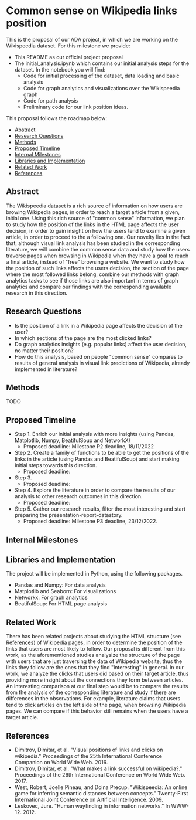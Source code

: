 # Common sense on Wikipedia links position
This is the proposal of our ADA project, in which we are working on the Wikispeedia dataset. For this milestone we provide:
- This README as our official project proposal
- The initial_analysis.ipynb which contains our initial analysis steps for the dataset. In the notebook you will find:
    - Code for initial processing of the dataset, data loading and basic analysis
    - Code for graph analytics and visualizations over the Wikispeedia graph
    - Code for path analysis
    - Preliminary code for our link position ideas.

This proposal follows the roadmap below:
* [Abstract](#Abstract)
* [Research Questions](#Research-Questions)
* [Methods](#Methods)
* [Proposed Timeline](#Proposed-Timeline)
* [Internal Milestones](#Internal-Milestones)
* [Libraries and Implementation](#Libraries-and-Implementation)
* [Related Work](#Related-Work)
* [References](#References)


## Abstract 
The Wikispeedia dataset is a rich source of information on how users are browing Wikipedia pages, in order to reach a target article from a given, initial one. Using this rich source of "common sense" information, we plan to study how the position of the links in the HTML page affects the user decision, in order to gain insight on how the users tend to examine a given article, in order to proceed to the a following one. Our novelty lies in the fact that, although visual link analysis has been studied in the corresponding literature, we will combine the common sense data and study how the users traverse pages when browsing in Wikipedia when they have a goal to reach a final article, instead of "free" browsing a website. We want to study how the position of such links affects the users decision, the section of the page where the most followed links belong, combine our methods with graph analytics tasks to see if those links are also important in terms of graph analytics and compare our findings with the corresponding available research in this direction.


## Research Questions
- Is the position of a link in a Wikipedia page affects the decision of the user?
- In which sections of the page are the most clicked links?
- Do graph analytics insights (e.g. popular links) affect the user decision, no matter their position?
- How do this analysis, based on people "common sense" compares to results of general analysis in visual link predictions of Wikipedia, already implemented in literature?


## Methods
TODO


## Proposed Timeline
* Step 1. Enrich our initial analysis with more insights (using Pandas, Matplotlib, Numpy, BeatifulSoup and NetworkX)
    * Proposed deadline: Milestone P2 deadline, 18/11/2022
* Step 2. Create a family of functions to be able to get the positions of the links in the article (using Pandas and BeatifulSoup) and start making initial steps towards this direction. 
    * Proposed deadline: 
* Step 3. 
    * Proposed deadline: 
* Step 4. Explore the literature in order to compare the results of our analysis to other research outcomes in this direction.
    * Proposed deadline: 
* Step 5. Gather our research results, filter the most interesting and start preparing the presentation-report-datastory.
    * Proposed deadline: Milestone P3 deadline, 23/12/2022.


## Internal Milestones



## Libraries and Implementation
The project will be implemented in Python, using the following packages.
* Pandas and Numpy: For data analysis
* Matplotlib and Seaborn: For visualizations
* Networkx: For graph analytics
* BeatifulSoup: For HTML page analysis


## Related Work
There has been related projects about studying the HTML structure (see [References](#References)) of Wikipedia pages, in order to determine the position of the links that users are most likely to follow. Our proposal is different from this work, as the aforementioned studies analysize the structure of the page with users that are just traversing the data of Wikipedia website, thus the links they follow are the ones that they find "interesting" in general. In our work, we analyze the clicks that users did based on their target article, thus providing more insight about the connections they form between articles. An interesting comparison at our final step would be to compare the results from the analysis of the corresponding literature and study if there are differences in the observations. For example, literature claims that users tend to click articles on the left side of the page, when browsing Wikipedia pages. We can compare if this behavior still remains when the users have a target article. 


## References
* Dimitrov, Dimitar, et al. "Visual positions of links and clicks on wikipedia." Proceedings of the 25th International Conference Companion on World Wide Web. 2016.
* Dimitrov, Dimitar, et al. "What makes a link successful on wikipedia?." Proceedings of the 26th International Conference on World Wide Web. 2017.
* West, Robert, Joelle Pineau, and Doina Precup. "Wikispeedia: An online game for inferring semantic distances between concepts." Twenty-First International Joint Conference on Artificial Intelligence. 2009.
* Leskovec, Jure. "Human wayfinding in information networks." In WWW-12. 2012.